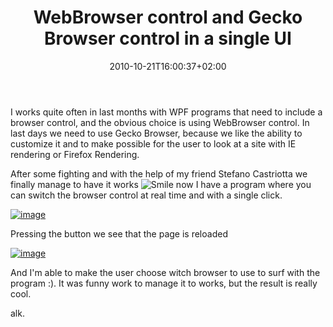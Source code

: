 ﻿---
title: "WebBrowser control and Gecko Browser control in a single UI"
description: ""
date: 2010-10-21T16:00:37+02:00
draft: false
tags: ["Programming"]
categories: ["WPF"]
---
I works quite often in last months with WPF programs that need to include a browser control, and the obvious choice is using WebBrowser control. In last days we need to use Gecko Browser, because we like the ability to customize it and to make possible for the user to look at a site with IE rendering or Firefox Rendering.

After some fighting and with the help of my friend Stefano Castriotta we finally manage to have it works ![Smile](https://www.codewrecks.com/blog/wp-content/uploads/2010/10/wlEmoticonsmile1.png) now I have a program where you can switch the browser control at real time and with a single click.

[![image](https://www.codewrecks.com/blog/wp-content/uploads/2010/10/image_thumb7.png "image")](https://www.codewrecks.com/blog/wp-content/uploads/2010/10/image7.png)

Pressing the button we see that the page is reloaded

[![image](https://www.codewrecks.com/blog/wp-content/uploads/2010/10/image_thumb8.png "image")](https://www.codewrecks.com/blog/wp-content/uploads/2010/10/image8.png)

And I'm able to make the user choose witch browser to use to surf with the program :). It was funny work to manage it to works, but the result is really cool.

alk.

